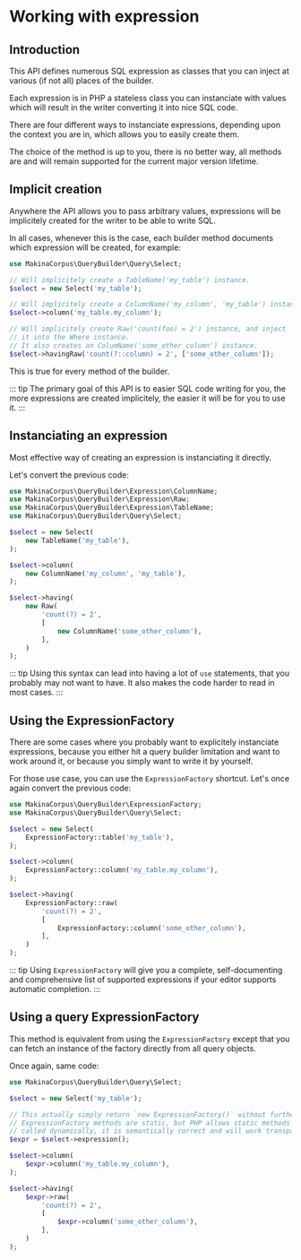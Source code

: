 # Working with expression

## Introduction

This API defines numerous SQL expression as classes that you can inject at
various (if not all) places of the builder.

Each expression is in PHP a stateless class you can instanciate with values
which will result in the writer converting it into nice SQL code.

There are four different ways to instanciate expressions, depending upon
the context you are in, which allows you to easily create them.

The choice of the method is up to you, there is no better way, all methods
are and will remain supported for the current major version lifetime.

## Implicit creation

Anywhere the API allows you to pass arbitrary values, expressions will
be implicitely created for the writer to be able to write SQL.

In all cases, whenever this is the case, each builder method documents
which expression will be created, for example:

```php
use MakinaCorpus\QueryBuilder\Query\Select;

// Will implicitely create a TableName('my_table') instance.
$select = new Select('my_table');

// Will implicitely create a ColumnName('my_column', 'my_table') instance.
$select->column('my_table.my_column');

// Will implicitely create Raw('count(foo) = 2') instance, and inject
// it into the Where instance.
// It also creates an ColumName('some_other_column') instance.
$select->havingRaw('count(?::column) = 2', ['some_other_column']);
```

This is true for every method of the builder.

::: tip
The primary goal of this API is to easier SQL code writing for you, the more
expressions are created implicitely, the easier it will be for you to use
it.
:::

## Instanciating an expression

Most effective way of creating an expression is instanciating it directly.

Let's convert the previous code:

```php
use MakinaCorpus\QueryBuilder\Expression\ColumnName;
use MakinaCorpus\QueryBuilder\Expression\Raw;
use MakinaCorpus\QueryBuilder\Expression\TableName;
use MakinaCorpus\QueryBuilder\Query\Select;

$select = new Select(
    new TableName('my_table'),
);

$select->column(
    new ColumnName('my_column', 'my_table'),
);

$select->having(
    new Raw(
        'count(?) = 2',
        [
            new ColumnName('some_other_column'),
        ],
    )
);
```

::: tip
Using this syntax can lead into having a lot of `use` statements, that you
probably may not want to have. It also makes the code harder to read in most
cases.
:::

## Using the ExpressionFactory

There are some cases where you probably want to explicitely instanciate
expressions, because you either hit a query builder limitation and want to
work around it, or because you simply want to write it by yourself.

For those use case, you can use the `ExpressionFactory` shortcut. Let's
once again convert the previous code:

```php
use MakinaCorpus\QueryBuilder\ExpressionFactory;
use MakinaCorpus\QueryBuilder\Query\Select;

$select = new Select(
    ExpressionFactory::table('my_table'),
);

$select->column(
    ExpressionFactory::column('my_table.my_column'),
);

$select->having(
    ExpressionFactory::raw(
        'count(?) = 2',
        [
            ExpressionFactory::column('some_other_column'),
        ],
    )
);
```

::: tip
Using `ExpressionFactory` will give you a complete, self-documenting and
comprehensive list of supported expressions if your editor supports
automatic completion.
:::

## Using a query ExpressionFactory

This method is equivalent from using the `ExpressionFactory` except that
you can fetch an instance of the factory directly from all query objects.

Once again, same code:

```php
use MakinaCorpus\QueryBuilder\Query\Select;

$select = new Select('my_table');

// This actually simply return `new ExpressionFactory()` without further ado.
// ExpressionFactory methods are static, but PHP allows static methods to be
// called dynamically, it is semantically correct and will work transparently.
$expr = $select->expression();

$select->column(
    $expr->column('my_table.my_column'),
);

$select->having(
    $expr->raw(
        'count(?) = 2',
        [
            $expr->column('some_other_column'),
        ],
    )
);
```
